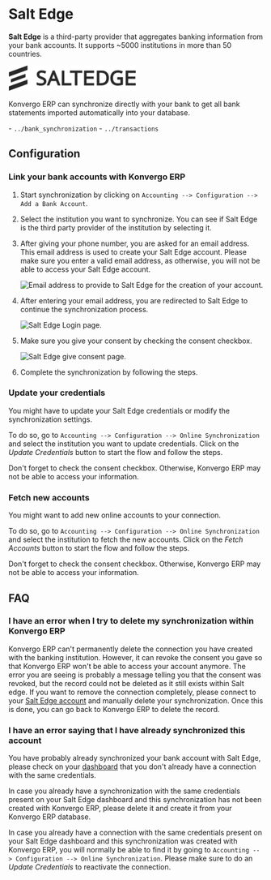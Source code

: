 # Salt Edge

**Salt Edge** is a third-party provider that aggregates banking
information from your bank accounts. It supports ~5000 institutions in
more than 50 countries.

<img src="saltedge/saltedge-logo.png" class="align-center"
style="width:50.0%" alt="Salt Edge Logo" />

Konvergo ERP can synchronize directly with your bank to get all bank statements
imported automatically into your database.

<div class="seealso">

\- `../bank_synchronization` - `../transactions`

</div>

## Configuration

### Link your bank accounts with Konvergo ERP

1.  Start synchronization by clicking on `Accounting --> Configuration
    --> Add a Bank Account`.

2.  Select the institution you want to synchronize. You can see if Salt
    Edge is the third party provider of the institution by selecting it.

3.  After giving your phone number, you are asked for an email address.
    This email address is used to create your Salt Edge account. Please
    make sure you enter a valid email address, as otherwise, you will
    not be able to access your Salt Edge account.

    <img src="saltedge/saltedge-contact-email.png" class="align-center"
    alt="Email address to provide to Salt Edge for the creation of your account." />

4.  After entering your email address, you are redirected to Salt Edge
    to continue the synchronization process.

    <img src="saltedge/saltedge-login-page.png" class="align-center"
    alt="Salt Edge Login page." />

5.  Make sure you give your consent by checking the consent checkbox.

    <img src="saltedge/saltedge-give-consent.png" class="align-center"
    alt="Salt Edge give consent page." />

6.  Complete the synchronization by following the steps.

### Update your credentials

You might have to update your Salt Edge credentials or modify the
synchronization settings.

To do so, go to
`Accounting --> Configuration --> Online Synchronization` and select the
institution you want to update credentials. Click on the *Update
Credentials* button to start the flow and follow the steps.

Don't forget to check the consent checkbox. Otherwise, Konvergo ERP may not be
able to access your information.

### Fetch new accounts

You might want to add new online accounts to your connection.

To do so, go to
`Accounting --> Configuration --> Online Synchronization` and select the
institution to fetch the new accounts. Click on the *Fetch Accounts*
button to start the flow and follow the steps.

Don't forget to check the consent checkbox. Otherwise, Konvergo ERP may not be
able to access your information.

## FAQ

### I have an error when I try to delete my synchronization within Konvergo ERP

Konvergo ERP can't permanently delete the connection you have created with the
banking institution. However, it can revoke the consent you gave so that
Konvergo ERP won't be able to access your account anymore. The error you are
seeing is probably a message telling you that the consent was revoked,
but the record could not be deleted as it still exists within Salt edge.
If you want to remove the connection completely, please connect to your
[Salt Edge account](https://www.saltedge.com/dashboard) and manually
delete your synchronization. Once this is done, you can go back to Konvergo ERP
to delete the record.

### I have an error saying that I have already synchronized this account

You have probably already synchronized your bank account with Salt Edge,
please check on your [dashboard](https://www.saltedge.com/dashboard)
that you don't already have a connection with the same credentials.

In case you already have a synchronization with the same credentials
present on your Salt Edge dashboard and this synchronization has not
been created with Konvergo ERP, please delete it and create it from your Konvergo ERP
database.

In case you already have a connection with the same credentials present
on your Salt Edge dashboard and this synchronization was created with
Konvergo ERP, you will normally be able to find it by going to
`Accounting --> Configuration --> Online Synchronization`. Please make
sure to do an *Update Credentials* to reactivate the connection.
